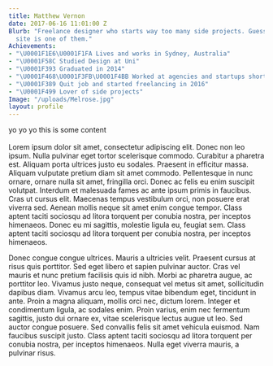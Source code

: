 ```yaml
---
title: Matthew Vernon
date: 2017-06-16 11:01:00 Z
Blurb: "Freelance designer who starts way too many side projects. Guess what? \LThis
  site is one of them."
Achievements:
- "\U0001F1E6\U0001F1FA Lives and works in Sydney, Australia"
- "\U0001F58C Studied Design at Uni"
- "\U0001F393 Graduated in 2014"
- "\U0001F468\U0001F3FB‍\U0001F4BB Worked at agencies and startups shortly after"
- "\U0001F389 Quit job and started freelancing in 2016"
- "\U0001F499 Lover of side projects"
Image: "/uploads/Melrose.jpg"
layout: profile
---
```


yo yo yo this is some content\
\
Lorem ipsum dolor sit amet, consectetur adipiscing elit. Donec non leo ipsum. Nulla pulvinar eget tortor scelerisque commodo. Curabitur a pharetra est. Aliquam porta ultrices justo eu sodales. Praesent in efficitur massa. Aliquam vulputate pretium diam sit amet commodo. Pellentesque in nunc ornare, ornare nulla sit amet, fringilla orci. Donec ac felis eu enim suscipit volutpat. Interdum et malesuada fames ac ante ipsum primis in faucibus. Cras ut cursus elit. Maecenas tempus vestibulum orci, non posuere erat viverra sed. Aenean mollis neque sit amet enim congue tempor. Class aptent taciti sociosqu ad litora torquent per conubia nostra, per inceptos himenaeos. Donec eu mi sagittis, molestie ligula eu, feugiat sem. Class aptent taciti sociosqu ad litora torquent per conubia nostra, per inceptos himenaeos.

Donec congue congue ultrices. Mauris a ultricies velit. Praesent cursus at risus quis porttitor. Sed eget libero et sapien pulvinar auctor. Cras vel mauris et nunc pretium facilisis quis id nibh. Morbi ac pharetra augue, ac porttitor leo. Vivamus justo neque, consequat vel metus sit amet, sollicitudin dapibus diam. Vivamus arcu leo, tempus vitae bibendum eget, tincidunt in ante. Proin a magna aliquam, mollis orci nec, dictum lorem. Integer et condimentum ligula, ac sodales enim. Proin varius, enim nec fermentum sagittis, justo dui ornare ex, vitae scelerisque lectus augue ut leo. Sed auctor congue posuere. Sed convallis felis sit amet vehicula euismod. Nam faucibus suscipit justo. Class aptent taciti sociosqu ad litora torquent per conubia nostra, per inceptos himenaeos. Nulla eget viverra mauris, a pulvinar risus.
